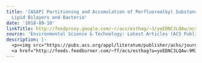 ```yaml
---
title: '[ASAP] Partitioning and Accumulation of Perfluoroalkyl Substances in Model
  Lipid Bilayers and Bacteria'
date: '2018-09-10'
linkTitle: http://feedproxy.google.com/~r/acs/esthag/~3/yoEDNC3LQAw/acs.est.8b02912
source: 'Environmental Science & Technology: Latest Articles (ACS Publications)'
description: |-
  <p><img src="https://pubs.acs.org/appl/literatum/publisher/achs/journals/content/esthag/0/esthag.ahead-of-print/acs.est.8b02912/20180907/images/medium/es-2018-02912k_0003.gif" alt="TOC Graphic"/></p><div><cite>Environmental Science & Technology</cite></div><div>DOI: 10.1021/acs.est.8b02912</div><div class="feedflare">
  <a href="http://feeds.feedburner.com/~ff/acs/esthag?a=yoEDNC3LQAw:9MJG9dhi1zI:yIl2AUoC8zA"><img src="http://feeds.feedburner.com/~ff/acs/esthag?d=yIl2AUoC8zA" border="0"></img></a>
---
```

